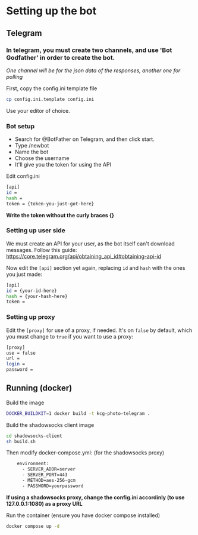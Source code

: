 # Setting up the bot

## Telegram
### In telegram, you must create two channels, and use 'Bot Godfather' in order to create the bot.

*One channel will be for the json data of the responses, another one for polling*

First, copy the config.ini template file
```bash
cp config.ini.template config.ini
```
Use your editor of choice.

### Bot setup
+ Search for @BotFather on Telegram, and then click start.
+ Type /newbot
+ Name the bot
+ Choose the username
+ It'll give you the token for using the API

Edit config.ini
```bash
[api]
id =
hash =
token = {token-you-just-got-here}
```
**Write the token without the curly braces {}**

### Setting up user side
We must create an API for your user, as the bot itself can't download messages.
Follow this guide: https://core.telegram.org/api/obtaining_api_id#obtaining-api-id

Now edit the `[api]` section yet again, replacing `id` and `hash` with the ones you just made:
```bash
[api]
id = {your-id-here}
hash = {your-hash-here}
token =
```

### Setting up proxy
Edit the `[proxy]` for use of a proxy, if needed. It's on `false` by default, which you must change to `true` if you want to use a proxy:

```bash
[proxy]
use = false
url =
login =
password =
```

## Running (docker)

Build the image
```bash
DOCKER_BUILDKIT=1 docker build -t kcg-photo-telegram .
```

Build the shadowsocks client image
```bash
cd shadowsocks-client
sh build.sh
```
Then modify docker-compose.yml: (for the shadowsocks proxy)

```bash
    environment:
      - SERVER_ADDR=server
      - SERVER_PORT=443
      - METHOD=aes-256-gcm
      - PASSWORD=yourpassword
```
**If using a shadowsocks proxy, change the config.ini accordinly (to use 127.0.0.1:1080) as a proxy URL**

Run the container (ensure you have docker compose installed)
```bash
docker compose up -d
```
